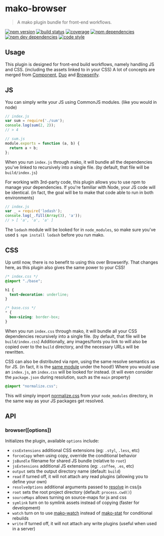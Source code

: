 # mako-browser

> A mako plugin bundle for front-end workflows.

[![npm version](https://img.shields.io/npm/v/mako-browser.svg)](https://www.npmjs.com/package/mako-browser)
[![build status](https://img.shields.io/travis/makojs/browser.svg)](https://travis-ci.org/makojs/browser)
[![coverage](https://img.shields.io/coveralls/makojs/browser.svg)](https://coveralls.io/github/makojs/browser)
[![npm dependencies](https://img.shields.io/david/makojs/browser.svg)](https://david-dm.org/makojs/browser)
[![npm dev dependencies](https://img.shields.io/david/dev/makojs/browser.svg)](https://david-dm.org/makojs/browser#info=devDependencies)
[![code style](https://img.shields.io/badge/code%20style-standard-brightgreen.svg)](http://standardjs.com/)

## Usage

This plugin is designed for front-end build workflows, namely handling JS and CSS. (including the
assets linked to in your CSS) A lot of concepts are merged from [Component](https://github.com/componentjs/component),
[Duo](https://github.com/duojs/duo) and [Browserify](https://github.com/substack/browserify).

## JS

You can simply write your JS using CommonJS modules. (like you would in node)

```js
// index.js
var sum = require('./sum');
console.log(sum(2, 2));
// > 4

// sum.js
module.exports = function (a, b) {
  return a + b;
};
```

When you run `index.js` through mako, it will bundle all the dependencies you've linked to
recursively into a single file. (by default, that file will be `build/index.js`)

For working with 3rd-party code, this plugin allows you to use npm to manage your dependencies.
If you're familiar with Node, your JS code will be identical. (in fact, the goal will be to make
that code able to run in both environments)

```js
// index.js
var _ = require('lodash');
console.log(_.fill(Array(3), 'a'));
// > [ 'a', 'a', 'a' ]
```

The `lodash` module will be looked for in `node_modules`, so make sure you've used
`$ npm install lodash` before you run mako.

## CSS

Up until now, there is no benefit to using this over Browserify. That changes here, as this plugin
also gives the same power to your CSS!

```css
/* index.css */
@import "./base";

h1 {
  text-decoration: underline;
}

/* base.css */
* {
  box-sizing: border-box;
}
```

When you run `index.css` through mako, it will bundle all your CSS dependencies recursively into
a single file. (by default, that file will be `build/index.css`) Additionally, any images/fonts
you link to will also be copied over to the `build` directory, and the necessary URLs will be
rewritten.

CSS can also be distributed via npm, using the same resolve semantics as for JS. (in fact, it is
the [same module](https://www.npmjs.com/package/resolve) under the hood!) Where you would use an
`index.js`, an `index.css` will be looked for instead. (it will even consider the `package.json`
during resolution, such as the `main` property)

```css
@import "normalize.css";
```

This will simply import [normalize.css](https://github.com/necolas/normalize.css) from your
`node_modules` directory, in the same way as your JS packages get resolved.


## API

### browser([options])

Initializes the plugin, available `options` include:

 - `cssExtensions` additional CSS extensions (eg: `.styl`, `.less`, etc)
 - `forceCopy` when using copy, override the conditional behavior
 - `jsBundle` filename for shared JS bundle (relative to `root`)
 - `jsExtensions` additional JS extensions (eg: `.coffee`, `.es`, etc)
 - `output` sets the output directory name (default: `build`)
 - `read` if turned off, it will not attach any read plugins (allowing you to define your own)
 - `resolveOptions` additional arguments passed to [resolve](https://www.npmjs.com/package/resolve) in css/js
 - `root` sets the root project directory (default: `process.cwd()`)
 - `sourceMaps` allows turning on source-maps for js and css
 - `symlink` turn on to symlink assets instead of copying (faster for development)
 - `watch` turn on to use [mako-watch](https://github.com/makojs/watch) instead of [mako-stat](https://github.com/makojs/stat) for conditional rebuilds
 - `write` if turned off, it will not attach any write plugins (useful when used in a server)

